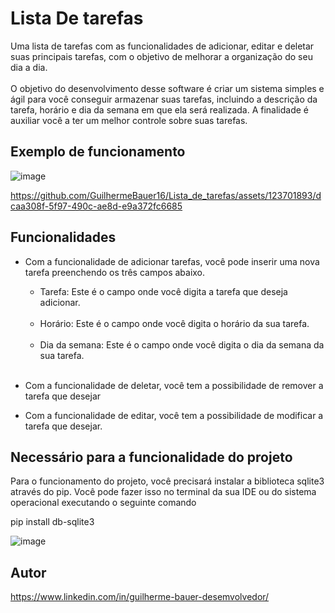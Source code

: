 # Lista De tarefas
Uma lista de tarefas com as funcionalidades de adicionar, editar e deletar suas principais tarefas, 
com o objetivo de melhorar a organização do seu dia a dia.
<br>
<br>
O objetivo do desenvolvimento desse software é criar um sistema simples e ágil 
para você conseguir armazenar suas tarefas, incluindo a descrição da tarefa, horário e dia da semana
em que ela será realizada. A finalidade é auxiliar você a ter um melhor controle sobre suas tarefas.

## Exemplo de funcionamento 

![image](https://github.com/GuilhermeBauer16/Lista_de_tarefas/assets/123701893/ddd807fb-0e43-4837-b4b0-3e2e6ed9e2a9)

  https://github.com/GuilhermeBauer16/Lista_de_tarefas/assets/123701893/dcaa308f-5f97-490c-ae8d-e9a372fc6685

## Funcionalidades

* Com a funcionalidade de adicionar tarefas, você pode inserir uma nova tarefa preenchendo os três campos abaixo.

  * Tarefa: Este é o campo onde você digita a tarefa que deseja adicionar. 
  <br>
  
  * Horário: Este é o campo onde você digita o horário da sua tarefa.
  <br>
  
  * Dia da semana: Este é o campo onde você digita o dia da semana da sua tarefa.
  <br>
  
 * Com a funcionalidade de deletar, você tem a possibilidade de remover a tarefa que desejar 

 
* Com a funcionalidade de editar, você tem a possibilidade de modificar a tarefa que desejar.

## Necessário para a funcionalidade do projeto

Para o funcionamento do projeto, você precisará instalar a biblioteca sqlite3 através do pip.
Você pode fazer isso no terminal da sua IDE ou do sistema operacional executando o seguinte comando

pip install db-sqlite3

![image](https://github.com/GuilhermeBauer16/Lista_de_tarefas/assets/123701893/b137233d-0c85-4cae-86b4-faaf1b351c3a)

## Autor 

  https://www.linkedin.com/in/guilherme-bauer-desemvolvedor/
